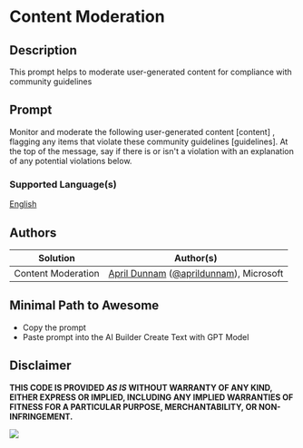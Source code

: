 # Content Moderation

## Description

This prompt helps to moderate user-generated content for compliance with community guidelines

## Prompt

Monitor and moderate the following user-generated content [content] , flagging any items that violate these community guidelines [guidelines]. At the top of the message, say if there is or isn't a violation with an explanation of any potential violations below.

### Supported Language(s)

[English](./en-us/prompt.md)

## Authors

Solution|Author(s)
--------|---------
Content Moderation | [April Dunnam](https://github.com/aprildunnam) ([@aprildunnam](https://twitter.com/aprildunnam)), Microsoft

## Minimal Path to Awesome

* Copy the prompt
* Paste prompt into the AI Builder Create Text with GPT Model

## Disclaimer

**THIS CODE IS PROVIDED *AS IS* WITHOUT WARRANTY OF ANY KIND, EITHER EXPRESS OR IMPLIED, INCLUDING ANY IMPLIED WARRANTIES OF FITNESS FOR A PARTICULAR PURPOSE, MERCHANTABILITY, OR NON-INFRINGEMENT.**

<img src="https://m365-visitor-stats.azurewebsites.net/powerplatform-prompts/samples/ai-builder/content-moderation" aria-hidden="true" />
